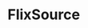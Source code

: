# FlixSource

[![<salsahava>](https://circleci.com/gh/salsahava/flixsource-fin.svg?style=shield)](https://app.circleci.com/pipelines/github/salsahava/flixsource-fin)
